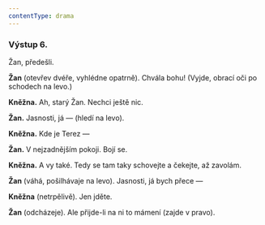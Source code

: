 ```yaml
---
contentType: drama
---
```


### Výstup 6.

Žan, předešli.

**Žan** (otevřev dvéře, vyhlédne opatrně). Chvála bohu! (Vyjde, obrací oči po schodech na levo.)

**Kněžna.** Ah, starý Žan. Nechci ještě nic.

**Žan.** Jasnosti, já — (hledí na levo).

**Kněžna.** Kde je Terez —

**Žan.** V nejzadnějším pokoji. Bojí se.

**Kněžna.** A vy také. Tedy se tam taky schovejte a čekejte, až zavolám.

**Žan** (váhá, pošilhávaje na levo). Jasnosti, já bych přece —

**Kněžna** (netrpělivě). Jen jděte.

**Žan** (odcházeje). Ale přijde-li na ni to mámení (zajde v pravo).
